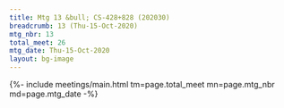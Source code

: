 ```yaml
---
title: Mtg 13 &bull; CS-428+828 (202030)
breadcrumb: 13 (Thu-15-Oct-2020)
mtg_nbr: 13
total_meet: 26
mtg_date: Thu-15-Oct-2020
layout: bg-image
---
```


{%- include meetings/main.html
    tm=page.total_meet
    mn=page.mtg_nbr
    md=page.mtg_date
-%}
